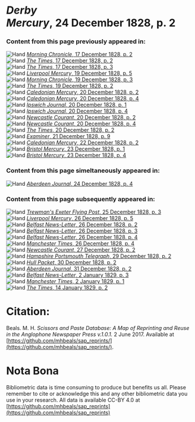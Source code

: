 # *Derby Mercury*, 24 December 1828, p. 2  
  
### Content from this page previously appeared in:  
![Hand](http://scissorsandpaste.net/wp-content/uploads/2017/06/smallhandpointer.png) [*Morning Chronicle*, 17 December 1828, p. 2](https://mhbeals.github.io/sap_html/Morning-Chronicle/Morning-Chronicle-17-December-1828-p-2)  
![Hand](http://scissorsandpaste.net/wp-content/uploads/2017/06/smallhandpointer.png) [*The Times*, 17 December 1828, p. 2](https://mhbeals.github.io/sap_html/The-Times/The-Times-17-December-1828-p-2)  
![Hand](http://scissorsandpaste.net/wp-content/uploads/2017/06/smallhandpointer.png) [*The Times*, 17 December 1828, p. 3](https://mhbeals.github.io/sap_html/The-Times/The-Times-17-December-1828-p-3)  
![Hand](http://scissorsandpaste.net/wp-content/uploads/2017/06/smallhandpointer.png) [*Liverpool Mercury*, 19 December 1828, p. 5](https://mhbeals.github.io/sap_html/Liverpool-Mercury/Liverpool-Mercury-19-December-1828-p-5)  
![Hand](http://scissorsandpaste.net/wp-content/uploads/2017/06/smallhandpointer.png) [*Morning Chronicle*, 19 December 1828, p. 3](https://mhbeals.github.io/sap_html/Morning-Chronicle/Morning-Chronicle-19-December-1828-p-3)  
![Hand](http://scissorsandpaste.net/wp-content/uploads/2017/06/smallhandpointer.png) [*The Times*, 19 December 1828, p. 2](https://mhbeals.github.io/sap_html/The-Times/The-Times-19-December-1828-p-2)  
![Hand](http://scissorsandpaste.net/wp-content/uploads/2017/06/smallhandpointer.png) [*Caledonian Mercury*, 20 December 1828, p. 2](https://mhbeals.github.io/sap_html/Caledonian-Mercury/Caledonian-Mercury-20-December-1828-p-2)  
![Hand](http://scissorsandpaste.net/wp-content/uploads/2017/06/smallhandpointer.png) [*Caledonian Mercury*, 20 December 1828, p. 4](https://mhbeals.github.io/sap_html/Caledonian-Mercury/Caledonian-Mercury-20-December-1828-p-4)  
![Hand](http://scissorsandpaste.net/wp-content/uploads/2017/06/smallhandpointer.png) [*Ipswich Journal*, 20 December 1828, p. 1](https://mhbeals.github.io/sap_html/Ipswich-Journal/Ipswich-Journal-20-December-1828-p-1)  
![Hand](http://scissorsandpaste.net/wp-content/uploads/2017/06/smallhandpointer.png) [*Ipswich Journal*, 20 December 1828, p. 4](https://mhbeals.github.io/sap_html/Ipswich-Journal/Ipswich-Journal-20-December-1828-p-4)  
![Hand](http://scissorsandpaste.net/wp-content/uploads/2017/06/smallhandpointer.png) [*Newcastle Courant*, 20 December 1828, p. 2](https://mhbeals.github.io/sap_html/Newcastle-Courant/Newcastle-Courant-20-December-1828-p-2)  
![Hand](http://scissorsandpaste.net/wp-content/uploads/2017/06/smallhandpointer.png) [*Newcastle Courant*, 20 December 1828, p. 4](https://mhbeals.github.io/sap_html/Newcastle-Courant/Newcastle-Courant-20-December-1828-p-4)  
![Hand](http://scissorsandpaste.net/wp-content/uploads/2017/06/smallhandpointer.png) [*The Times*, 20 December 1828, p. 2](https://mhbeals.github.io/sap_html/The-Times/The-Times-20-December-1828-p-2)  
![Hand](http://scissorsandpaste.net/wp-content/uploads/2017/06/smallhandpointer.png) [*Examiner*, 21 December 1828, p. 9](https://mhbeals.github.io/sap_html/Examiner/Examiner-21-December-1828-p-9)  
![Hand](http://scissorsandpaste.net/wp-content/uploads/2017/06/smallhandpointer.png) [*Caledonian Mercury*, 22 December 1828, p. 2](https://mhbeals.github.io/sap_html/Caledonian-Mercury/Caledonian-Mercury-22-December-1828-p-2)  
![Hand](http://scissorsandpaste.net/wp-content/uploads/2017/06/smallhandpointer.png) [*Bristol Mercury*, 23 December 1828, p. 1](https://mhbeals.github.io/sap_html/Bristol-Mercury/Bristol-Mercury-23-December-1828-p-1)  
![Hand](http://scissorsandpaste.net/wp-content/uploads/2017/06/smallhandpointer.png) [*Bristol Mercury*, 23 December 1828, p. 4](https://mhbeals.github.io/sap_html/Bristol-Mercury/Bristol-Mercury-23-December-1828-p-4)  
  
### Content from this page simeltaneously appeared in:  
![Hand](http://scissorsandpaste.net/wp-content/uploads/2017/06/smallhandpointer.png) [*Aberdeen Journal*, 24 December 1828, p. 4](https://mhbeals.github.io/sap_html/Aberdeen-Journal/Aberdeen-Journal-24-December-1828-p-4)  
  
### Content from this page subsequently appeared in:  
![Hand](http://scissorsandpaste.net/wp-content/uploads/2017/06/smallhandpointer.png) [*Trewman's Exeter Flying Post*, 25 December 1828, p. 3](https://mhbeals.github.io/sap_html/Trewman's-Exeter-Flying-Post/Trewman's-Exeter-Flying-Post-25-December-1828-p-3)  
![Hand](http://scissorsandpaste.net/wp-content/uploads/2017/06/smallhandpointer.png) [*Liverpool Mercury*, 26 December 1828, p. 5](https://mhbeals.github.io/sap_html/Liverpool-Mercury/Liverpool-Mercury-26-December-1828-p-5)  
![Hand](http://scissorsandpaste.net/wp-content/uploads/2017/06/smallhandpointer.png) [*Belfast News-Letter*, 26 December 1828, p. 2](https://mhbeals.github.io/sap_html/Belfast-News-Letter/Belfast-News-Letter-26-December-1828-p-2)  
![Hand](http://scissorsandpaste.net/wp-content/uploads/2017/06/smallhandpointer.png) [*Belfast News-Letter*, 26 December 1828, p. 3](https://mhbeals.github.io/sap_html/Belfast-News-Letter/Belfast-News-Letter-26-December-1828-p-3)  
![Hand](http://scissorsandpaste.net/wp-content/uploads/2017/06/smallhandpointer.png) [*Belfast News-Letter*, 26 December 1828, p. 4](https://mhbeals.github.io/sap_html/Belfast-News-Letter/Belfast-News-Letter-26-December-1828-p-4)  
![Hand](http://scissorsandpaste.net/wp-content/uploads/2017/06/smallhandpointer.png) [*Manchester Times*, 26 December 1828, p. 4](https://mhbeals.github.io/sap_html/Manchester-Times/Manchester-Times-26-December-1828-p-4)  
![Hand](http://scissorsandpaste.net/wp-content/uploads/2017/06/smallhandpointer.png) [*Newcastle Courant*, 27 December 1828, p. 2](https://mhbeals.github.io/sap_html/Newcastle-Courant/Newcastle-Courant-27-December-1828-p-2)  
![Hand](http://scissorsandpaste.net/wp-content/uploads/2017/06/smallhandpointer.png) [*Hampshire Portsmouth Telegraph*, 29 December 1828, p. 2](https://mhbeals.github.io/sap_html/Hampshire-Portsmouth-Telegraph/Hampshire-Portsmouth-Telegraph-29-December-1828-p-2)  
![Hand](http://scissorsandpaste.net/wp-content/uploads/2017/06/smallhandpointer.png) [*Hull Packet*, 30 December 1828, p. 2](https://mhbeals.github.io/sap_html/Hull-Packet/Hull-Packet-30-December-1828-p-2)  
![Hand](http://scissorsandpaste.net/wp-content/uploads/2017/06/smallhandpointer.png) [*Aberdeen Journal*, 31 December 1828, p. 2](https://mhbeals.github.io/sap_html/Aberdeen-Journal/Aberdeen-Journal-31-December-1828-p-2)  
![Hand](http://scissorsandpaste.net/wp-content/uploads/2017/06/smallhandpointer.png) [*Belfast News-Letter*, 2 January 1829, p. 3](https://mhbeals.github.io/sap_html/Belfast-News-Letter/Belfast-News-Letter-2-January-1829-p-3)  
![Hand](http://scissorsandpaste.net/wp-content/uploads/2017/06/smallhandpointer.png) [*Manchester Times*, 2 January 1829, p. 1](https://mhbeals.github.io/sap_html/Manchester-Times/Manchester-Times-2-January-1829-p-1)  
![Hand](http://scissorsandpaste.net/wp-content/uploads/2017/06/smallhandpointer.png) [*The Times*, 14 January 1829, p. 2](https://mhbeals.github.io/sap_html/The-Times/The-Times-14-January-1829-p-2)  


# Citation: 

Beals. M. H. *Scissors and Paste Database: A Map of Reprinting and Reuse in the Anglophone Newspaper Press v.1.0.1.* 2 June 2017. Available at [https://github.com/mhbeals/sap_reprints/](https://github.com/mhbeals/sap_reprints/). 

# Nota Bona

Bibliometric data is time consuming to produce but benefits us all. Please remember to cite or acknowledge this and any other bibliometric data you use in your research. All data is available CC-BY 4.0 at [https://github.com/mhbeals/sap_reprints](https://github.com/mhbeals/sap_reprints)